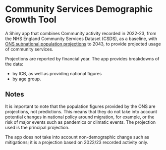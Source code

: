 # Community Services Demographic Growth Tool

A Shiny app that combines Community activity recorded in 2022-23, from the NHS England Community Services Dataset (CSDS), as a baseline, with [ONS subnational population projections](https://www.ons.gov.uk/peoplepopulationandcommunity/populationandmigration/populationprojections/bulletins/subnationalpopulationprojectionsforengland/previousReleases) to 2043, to provide projected usage of community services.

Projections are reported by financial year.
The app provides breakdowns of the data:

* by ICB, as well as providing national figures
* by age group.

## Notes

It is important to note that the population figures provided by the ONS are projections, not predictions.
This means that they do not take into account potential changes in national policy around migration, for example, or the risk of major events such as pandemics or climatic events.
The projection used is the principal projection.

The app does not take into account non-demographic change such as mitigations; it is a projection based on 2022/23 recorded activity only.

